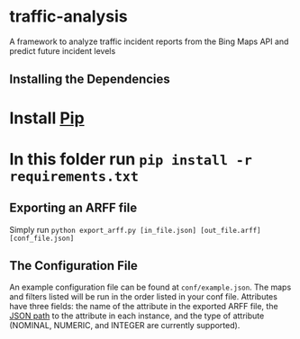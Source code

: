 traffic-analysis
================

A framework to analyze traffic incident reports from the Bing Maps API and predict future incident levels

Installing the Dependencies
-----------
# Install [Pip](http://www.pip-installer.org/en/latest/installing.html)
# In this folder run `pip install -r requirements.txt`

Exporting an ARFF file
----------------------
Simply run `python export_arff.py [in_file.json] [out_file.arff] [conf_file.json]`

The Configuration File
---------------------
An example configuration file can be found at `conf/example.json`.  The maps and filters listed will be run in the order listed in your conf file.  Attributes have three fields: the name of the attribute in the exported ARFF file, the [JSON path](http://goessner.net/articles/JsonPath/) to the attribute in each instance, and the type of attribute (NOMINAL, NUMERIC, and INTEGER are currently supported).